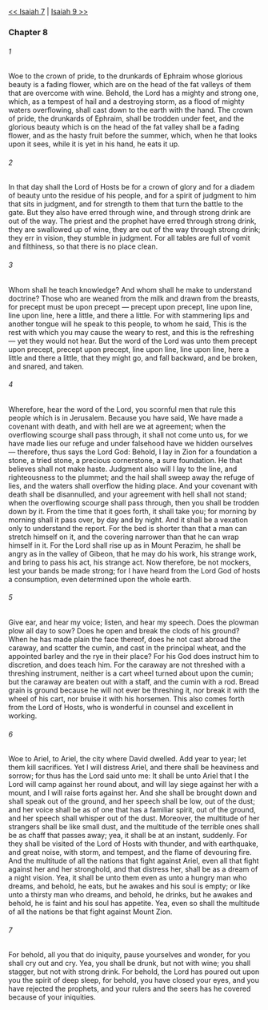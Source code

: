 [<< Isaiah 7](Isaiah%207.md)  |  [Isaiah 9 >>](Isaiah%209.md)

### Chapter 8
###### 1
Woe to the crown of pride, to the drunkards of Ephraim whose glorious beauty is a fading flower, which are on the head of the fat valleys of them that are overcome with wine. Behold, the Lord has a mighty and strong one, which, as a tempest of hail and a destroying storm, as a flood of mighty waters overflowing, shall cast down to the earth with the hand. The crown of pride, the drunkards of Ephraim, shall be trodden under feet, and the glorious beauty which is on the head of the fat valley shall be a fading flower, and as the hasty fruit before the summer, which, when he that looks upon it sees, while it is yet in his hand, he eats it up.

###### 2
In that day shall the Lord of Hosts be for a crown of glory and for a diadem of beauty unto the residue of his people, and for a spirit of judgment to him that sits in judgment, and for strength to them that turn the battle to the gate. But they also have erred through wine, and through strong drink are out of the way. The priest and the prophet have erred through strong drink, they are swallowed up of wine, they are out of the way through strong drink; they err in vision, they stumble in judgment. For all tables are full of vomit and filthiness, so that there is no place clean.

###### 3
Whom shall he teach knowledge? And whom shall he make to understand doctrine? Those who are weaned from the milk and drawn from the breasts, for precept must be upon precept — precept upon precept, line upon line, line upon line, here a little, and there a little. For with stammering lips and another tongue will he speak to this people, to whom he said, This is the rest with which you may cause the weary to rest, and this is the refreshing — yet they would not hear. But the word of the Lord was unto them precept upon precept, precept upon precept, line upon line, line upon line, here a little and there a little, that they might go, and fall backward, and be broken, and snared, and taken.

###### 4
Wherefore, hear the word of the Lord, you scornful men that rule this people which is in Jerusalem. Because you have said, We have made a covenant with death, and with hell are we at agreement; when the overflowing scourge shall pass through, it shall not come unto us, for we have made lies our refuge and under falsehood have we hidden ourselves — therefore, thus says the Lord God: Behold, I lay in Zion for a foundation a stone, a tried stone, a precious cornerstone, a sure foundation. He that believes shall not make haste. Judgment also will I lay to the line, and righteousness to the plummet; and the hail shall sweep away the refuge of lies, and the waters shall overflow the hiding place. And your covenant with death shall be disannulled, and your agreement with hell shall not stand; when the overflowing scourge shall pass through, then you shall be trodden down by it. From the time that it goes forth, it shall take you; for morning by morning shall it pass over, by day and by night. And it shall be a vexation only to understand the report. For the bed is shorter than that a man can stretch himself on it, and the covering narrower than that he can wrap himself in it. For the Lord shall rise up as in Mount Perazim, he shall be angry as in the valley of Gibeon, that he may do his work, his strange work, and bring to pass his act, his strange act. Now therefore, be not mockers, lest your bands be made strong; for I have heard from the Lord God of hosts a consumption, even determined upon the whole earth.

###### 5
Give ear, and hear my voice; listen, and hear my speech. Does the plowman plow all day to sow? Does he open and break the clods of his ground? When he has made plain the face thereof, does he not cast abroad the caraway, and scatter the cumin, and cast in the principal wheat, and the appointed barley and the rye in their place? For his God does instruct him to discretion, and does teach him. For the caraway are not threshed with a threshing instrument, neither is a cart wheel turned about upon the cumin; but the caraway are beaten out with a staff, and the cumin with a rod. Bread grain is ground because he will not ever be threshing it, nor break it with the wheel of his cart, nor bruise it with his horsemen. This also comes forth from the Lord of Hosts, who is wonderful in counsel and excellent in working.

###### 6
Woe to Ariel, to Ariel, the city where David dwelled. Add year to year; let them kill sacrifices. Yet I will distress Ariel, and there shall be heaviness and sorrow; for thus has the Lord said unto me: It shall be unto Ariel that I the Lord will camp against her round about, and will lay siege against her with a mount, and I will raise forts against her. And she shall be brought down and shall speak out of the ground, and her speech shall be low, out of the dust; and her voice shall be as of one that has a familiar spirit, out of the ground, and her speech shall whisper out of the dust. Moreover, the multitude of her strangers shall be like small dust, and the multitude of the terrible ones shall be as chaff that passes away; yea, it shall be at an instant, suddenly. For they shall be visited of the Lord of Hosts with thunder, and with earthquake, and great noise, with storm, and tempest, and the flame of devouring fire. And the multitude of all the nations that fight against Ariel, even all that fight against her and her stronghold, and that distress her, shall be as a dream of a night vision. Yea, it shall be unto them even as unto a hungry man who dreams, and behold, he eats, but he awakes and his soul is empty; or like unto a thirsty man who dreams, and behold, he drinks, but he awakes and behold, he is faint and his soul has appetite. Yea, even so shall the multitude of all the nations be that fight against Mount Zion.

###### 7
For behold, all you that do iniquity, pause yourselves and wonder, for you shall cry out and cry. Yea, you shall be drunk, but not with wine; you shall stagger, but not with strong drink. For behold, the Lord has poured out upon you the spirit of deep sleep, for behold, you have closed your eyes, and you have rejected the prophets, and your rulers and the seers has he covered because of your iniquities.